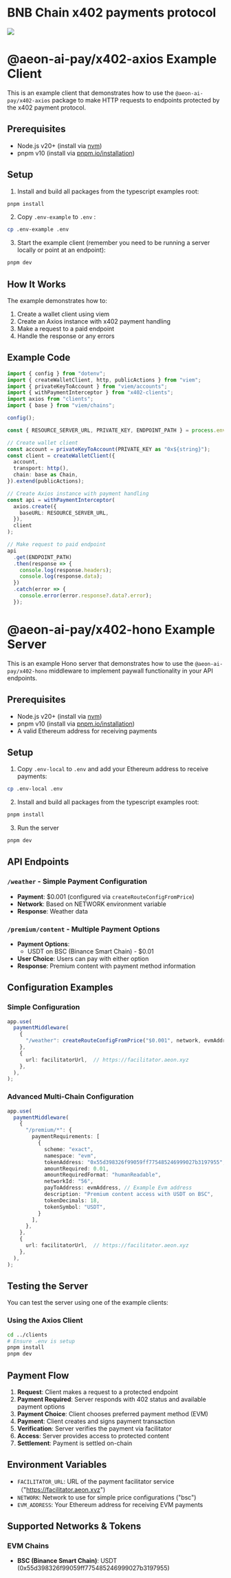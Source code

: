 # BNB Chain x402 payments protocol
![](./static/x402-protocol-flow.png)

# @aeon-ai-pay/x402-axios Example Client

This is an example client that demonstrates how to use the `@aeon-ai-pay/x402-axios` package to make HTTP requests to endpoints protected by the x402 payment protocol.

## Prerequisites
- Node.js v20+ (install via [nvm](https://github.com/nvm-sh/nvm))
- pnpm v10 (install via [pnpm.io/installation](https://pnpm.io/installation))

## Setup

1. Install and build all packages from the typescript examples root:
```bash
pnpm install
```

2. Copy `.env-example` to `.env` :
```bash
cp .env-example .env
```

3. Start the example client (remember you need to be running a server locally or point at an endpoint):
```bash
pnpm dev
```

## How It Works

The example demonstrates how to:
1. Create a wallet client using viem
2. Create an Axios instance with x402 payment handling
3. Make a request to a paid endpoint
4. Handle the response or any errors

## Example Code

```typescript
import { config } from "dotenv";
import { createWalletClient, http, publicActions } from "viem";
import { privateKeyToAccount } from "viem/accounts";
import { withPaymentInterceptor } from "x402-clients";
import axios from "clients";
import { base } from "viem/chains";

config();

const { RESOURCE_SERVER_URL, PRIVATE_KEY, ENDPOINT_PATH } = process.env;

// Create wallet client
const account = privateKeyToAccount(PRIVATE_KEY as "0x${string}");
const client = createWalletClient({
  account,
  transport: http(),
  chain: base as Chain,
}).extend(publicActions);

// Create Axios instance with payment handling
const api = withPaymentInterceptor(
  axios.create({
    baseURL: RESOURCE_SERVER_URL,
  }),
  client
);

// Make request to paid endpoint
api
  .get(ENDPOINT_PATH)
  .then(response => {
    console.log(response.headers);
    console.log(response.data);
  })
  .catch(error => {
    console.error(error.response?.data?.error);
  });
```

# @aeon-ai-pay/x402-hono Example Server

This is an example Hono server that demonstrates how to use the `@aeon-ai-pay/x402-hono` middleware to implement paywall functionality in your API endpoints.

## Prerequisites

- Node.js v20+ (install via [nvm](https://github.com/nvm-sh/nvm))
- pnpm v10 (install via [pnpm.io/installation](https://pnpm.io/installation))
- A valid Ethereum address for receiving payments

## Setup

1. Copy `.env-local` to `.env` and add your Ethereum address to receive payments:

```bash
cp .env-local .env
```

2. Install and build all packages from the typescript examples root:

```bash
pnpm install
```

3. Run the server

```bash
pnpm dev
```

## API Endpoints

### `/weather` - Simple Payment Configuration
- **Payment**: $0.001 (configured via `createRouteConfigFromPrice`)
- **Network**: Based on NETWORK environment variable
- **Response**: Weather data

### `/premium/content` - Multiple Payment Options
- **Payment Options**:
  - USDT on BSC (Binance Smart Chain) - $0.01
- **User Choice**: Users can pay with either option
- **Response**: Premium content with payment method information

## Configuration Examples

### Simple Configuration
```typescript
app.use(
  paymentMiddleware(
    {
      "/weather": createRouteConfigFromPrice("$0.001", network, evmAddress),
    },
    {
      url: facilitatorUrl,  // https://facilitator.aeon.xyz
    },
  ),
);
```

### Advanced Multi-Chain Configuration
```typescript
app.use(
  paymentMiddleware(
    {
      "/premium/*": {
        paymentRequirements: [
          {
            scheme: "exact",
            namespace: "evm",
            tokenAddress: "0x55d398326f99059ff775485246999027b3197955", // USDT on BSC
            amountRequired: 0.01,
            amountRequiredFormat: "humanReadable",
            networkId: "56",
            payToAddress: evmAddress, // Example Evm address
            description: "Premium content access with USDT on BSC",
            tokenDecimals: 18,
            tokenSymbol: "USDT",
          }
        ],
      },
    },
    {
      url: facilitatorUrl,  // https://facilitator.aeon.xyz
    },
  ),
);
```

## Testing the Server

You can test the server using one of the example clients:

### Using the Axios Client
```bash
cd ../clients
# Ensure .env is setup
pnpm install
pnpm dev
```

## Payment Flow

1. **Request**: Client makes a request to a protected endpoint
2. **Payment Required**: Server responds with 402 status and available payment options
3. **Payment Choice**: Client chooses preferred payment method (EVM)
4. **Payment**: Client creates and signs payment transaction
5. **Verification**: Server verifies the payment via facilitator
6. **Access**: Server provides access to protected content
7. **Settlement**: Payment is settled on-chain

## Environment Variables

- `FACILITATOR_URL`: URL of the payment facilitator service （"https://facilitator.aeon.xyz")
- `NETWORK`: Network to use for simple price configurations ("bsc")
- `EVM_ADDRESS`: Your Ethereum address for receiving EVM payments

## Supported Networks & Tokens

### EVM Chains
- **BSC (Binance Smart Chain)**: USDT (0x55d398326f99059ff775485246999027b3197955)
